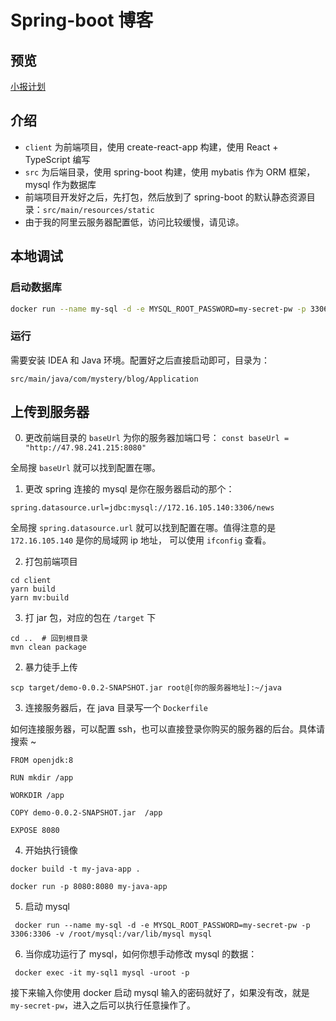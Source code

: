 # Spring-boot 博客

## 预览

[小报计划](http://47.98.241.215:8080/)

## 介绍

- `client` 为前端项目，使用 create-react-app 构建，使用 React + TypeScript 编写
- `src` 为后端目录，使用 spring-boot 构建，使用 mybatis 作为 ORM 框架，mysql 作为数据库
- 前端项目开发好之后，先打包，然后放到了 spring-boot 的默认静态资源目录：`src/main/resources/static`
- 由于我的阿里云服务器配置低，访问比较缓慢，请见谅。

## 本地调试 

### 启动数据库

```bash
docker run --name my-sql -d -e MYSQL_ROOT_PASSWORD=my-secret-pw -p 3306:3306 -v [你自己的路径]:/var/lib/mysql mysql
```

### 运行

需要安装 IDEA 和 Java 环境。配置好之后直接启动即可，目录为：

```
src/main/java/com/mystery/blog/Application
```

## 上传到服务器

0. 更改前端目录的 `baseUrl` 为你的服务器加端口号：
``
const baseUrl = "http://47.98.241.215:8080"
`` 

全局搜 `baseUrl` 就可以找到配置在哪。

1. 更改 spring 连接的 mysql 是你在服务器启动的那个：

```
spring.datasource.url=jdbc:mysql://172.16.105.140:3306/news
```

全局搜 `spring.datasource.url` 就可以找到配置在哪。值得注意的是 `172.16.105.140` 是你的局域网 ip 地址，
可以使用 `ifconfig` 查看。

2. 打包前端项目

```
cd client
yarn build
yarn mv:build
```

3. 打 jar 包，对应的包在 `/target` 下

```
cd ..  # 回到根目录
mvn clean package
```

2. 暴力徒手上传

```
scp target/demo-0.0.2-SNAPSHOT.jar root@[你的服务器地址]:~/java
```

3. 连接服务器后，在 java 目录写一个 `Dockerfile`

如何连接服务器，可以配置 ssh，也可以直接登录你购买的服务器的后台。具体请搜索 ~

```
FROM openjdk:8

RUN mkdir /app

WORKDIR /app

COPY demo-0.0.2-SNAPSHOT.jar  /app

EXPOSE 8080
```

4. 开始执行镜像

```
docker build -t my-java-app .

docker run -p 8080:8080 my-java-app
```

5. 启动 mysql

```
 docker run --name my-sql -d -e MYSQL_ROOT_PASSWORD=my-secret-pw -p 3306:3306 -v /root/mysql:/var/lib/mysql mysql
```

6. 当你成功运行了 mysql，如何你想手动修改 mysql 的数据：

```
 docker exec -it my-sql1 mysql -uroot -p
```

接下来输入你使用 docker 启动 mysql 输入的密码就好了，如果没有改，就是 `my-secret-pw`，进入之后可以执行任意操作了。

